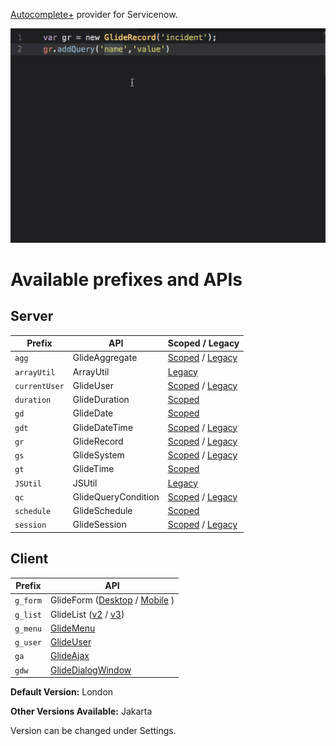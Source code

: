 [Autocomplete+](https://atom.io/packages/autocomplete-plus) provider for Servicenow.

![alt text](https://raw.githubusercontent.com/rubenferrero/autocomplete-servicenow/master/autocomplete-servicenow.gif "Servicenow Autocomplete Example")

# Available prefixes and APIs #

## Server ##
| Prefix | API | Scoped / Legacy |
| --- | --- | --- |
| `agg` | GlideAggregate | [Scoped](https://developer.servicenow.com/app.do#!/api_doc?v=london&id=c_GlideAggregateScopedAPI) / [Legacy](https://developer.servicenow.com/app.do#!/api_doc?v=london&id=c_GlideAggregateAPI) |
| `arrayUtil` | ArrayUtil | [Legacy](https://developer.servicenow.com/app.do#!/api_doc?v=london&id=c_ArrayUtilAPI) |
| `currentUser` | GlideUser | [Scoped](https://developer.servicenow.com/app.do#!/api_doc?v=london&id=c_GlideUserScopedAPI) / [Legacy](https://developer.servicenow.com/app.do#!/api_doc?v=london&id=GUserAPI) |
| `duration` | GlideDuration | [Scoped](https://developer.servicenow.com/app.do#!/api_doc?v=london&id=c_GlideDurationScopedAPI) |
| `gd` | GlideDate | [Scoped](https://developer.servicenow.com/app.do#!/api_doc?v=london&id=c_GlideDateScopedAPI.dita) |
| `gdt` | GlideDateTime | [Scoped](https://developer.servicenow.com/app.do#!/api_doc?v=london&id=c_APIRef) / [Legacy](https://developer.servicenow.com/app.do#!/api_doc?v=london&id=c_GlideDateTimeAPI) |
| `gr` | GlideRecord | [Scoped](https://developer.servicenow.com/app.do#!/api_doc?v=london&id=c_GlideRecordScopedAPI) / [Legacy](https://developer.servicenow.com/app.do#!/api_doc?v=london&id=c_GlideRecordAPI) |
| `gs` | GlideSystem | [Scoped](https://developer.servicenow.com/app.do#!/api_doc?v=london&id=c_GlideSystemScopedAPI) / [Legacy](https://developer.servicenow.com/app.do#!/api_doc?v=london&id=c_GlideSystemAPI) |
| `gt` | GlideTime | [Scoped](https://developer.servicenow.com/app.do#!/api_doc?v=london&id=c_GlideTimeScoped) |
| `JSUtil` | JSUtil | [Legacy](https://developer.servicenow.com/app.do#!/api_doc?v=london&id=c_JSUtilAPI) |
| `qc` | GlideQueryCondition | [Scoped](https://developer.servicenow.com/app.do#!/api_doc?v=london&id=c_GlideQueryConditionScopedAPI) / [Legacy](https://developer.servicenow.com/app.do#!/api_doc?v=london&id=c_GlideQueryConditionAPI) |
| `schedule` | GlideSchedule | [Scoped](https://developer.servicenow.com/app.do#!/api_doc?v=london&id=c_GlideScheduleScopedAPI) |
| `session` | GlideSession | [Scoped](https://developer.servicenow.com/app.do#!/api_doc?v=london&id=c_GlideSessionScopedAPI) / [Legacy](https://developer.servicenow.com/app.do#!/api_doc?v=london&id=c_GlideSessionAPI) |

## Client ##
| Prefix | API |
| --- | --- |
| `g_form` | GlideForm ([Desktop](https://developer.servicenow.com/app.do#!/api_doc?v=london&id=c_GlideFormAPI) / [Mobile](https://developer.servicenow.com/app.do#!/api_doc?v=london&id=c_MobileGlideForm_API) ) |
| `g_list` | GlideList ([v2](https://developer.servicenow.com/app.do#!/api_doc?v=london&id=c_GlideList2API) / [v3](https://developer.servicenow.com/app.do#!/api_doc?v=london&id=c_GlideListV3API)) |
| `g_menu` | [GlideMenu](https://developer.servicenow.com/app.do#!/api_doc?v=london&id=c_GlideMenuAPI) |
| `g_user` | [GlideUser](https://developer.servicenow.com/app.do#!/api_doc?v=london&id=c_GlideUserAPI) |
| `ga` | [GlideAjax](https://developer.servicenow.com/app.do#!/api_doc?v=london&id=c_GlideAjaxV3API) |
| `gdw` | [GlideDialogWindow](https://developer.servicenow.com/app.do#!/api_doc?v=london&id=c_GlideDialogWindowAPI) |


**Default Version:** London

**Other Versions Available:** Jakarta

Version can be changed under Settings.
